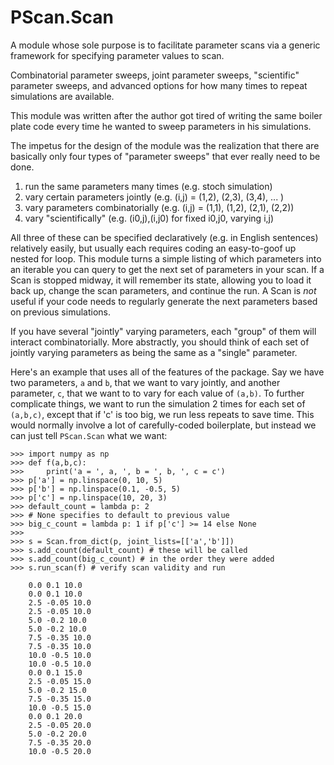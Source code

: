 # PScan.Scan

A module whose sole purpose is to facilitate parameter scans via a generic
framework for specifying parameter values to scan.

Combinatorial parameter sweeps, joint parameter sweeps, "scientific" parameter
sweeps, and advanced options for how many times to repeat simulations are
available.

This module was written after the author got tired of writing the same boiler
plate code every time he wanted to sweep parameters in his simulations.

The impetus for the design of the module was the realization that there are
basically only four types of "parameter sweeps" that ever really need to be
done.

1. run the same parameters many times (e.g. stoch simulation)
2. vary certain parameters jointly (e.g. (i,j) = (1,2), (2,3), (3,4), ... )
3. vary parameters combinatorially (e.g. (i,j) = (1,1), (1,2), (2,1), (2,2))
4. vary "scientifically" (e.g. (i0,j),(i,j0) for fixed i0,j0, varying i,j)

All three of these can be specified declaratively (e.g. in English sentences)
relatively easily, but usually each requires coding an easy-to-goof up nested
for loop.
This module turns a simple listing of which parameters into an
iterable you can query to get the next set of parameters in your scan.
If a Scan is stopped midway, it will remember its state, allowing you to load it
back up, change the scan parameters, and continue the run.  A Scan is *not*
useful if your code needs to regularly generate the next parameters based on
previous simulations.

If you have several "jointly" varying parameters, each "group" of them will
interact combinatorially. More abstractly, you should think of each set of
jointly varying parameters as being the same as a "single" parameter.

Here's an example that uses all of the features of the package. Say we have two
parameters, `a` and `b`, that we want to vary jointly, and another parameter,
`c`, that we want to to vary for each value of `(a,b)`. To further complicate
things, we want to run the simulation 2 times for each set of `(a,b,c)`,
except that if 'c' is too big, we run less repeats to save time. This would
normally involve a lot of carefully-coded boilerplate, but instead we can just
tell `PScan.Scan` what we want:

```
>>> import numpy as np
>>> def f(a,b,c):
>>>     print('a = ', a, ', b = ', b, ', c = c')
>>> p['a'] = np.linspace(0, 10, 5)
>>> p['b'] = np.linspace(0.1, -0.5, 5)
>>> p['c'] = np.linspace(10, 20, 3)
>>> default_count = lambda p: 2
>>> # None specifies to default to previous value
>>> big_c_count = lambda p: 1 if p['c'] >= 14 else None
>>>
>>> s = Scan.from_dict(p, joint_lists=[['a','b']])
>>> s.add_count(default_count) # these will be called
>>> s.add_count(big_c_count) # in the order they were added
>>> s.run_scan(f) # verify scan validity and run

    0.0 0.1 10.0
    0.0 0.1 10.0
    2.5 -0.05 10.0
    2.5 -0.05 10.0
    5.0 -0.2 10.0
    5.0 -0.2 10.0
    7.5 -0.35 10.0
    7.5 -0.35 10.0
    10.0 -0.5 10.0
    10.0 -0.5 10.0
    0.0 0.1 15.0
    2.5 -0.05 15.0
    5.0 -0.2 15.0
    7.5 -0.35 15.0
    10.0 -0.5 15.0
    0.0 0.1 20.0
    2.5 -0.05 20.0
    5.0 -0.2 20.0
    7.5 -0.35 20.0
    10.0 -0.5 20.0
```
